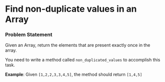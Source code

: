 # Find non-duplicate values in an Array

### Problem Statement
Given an Array, return the elements that are present exactly once in the array.

You need to write a method called ```non_duplicated_values``` to accomplish this task.

**Example**: Given ```[1,2,2,3,3,4,5]```, the method should return ```[1,4,5]```